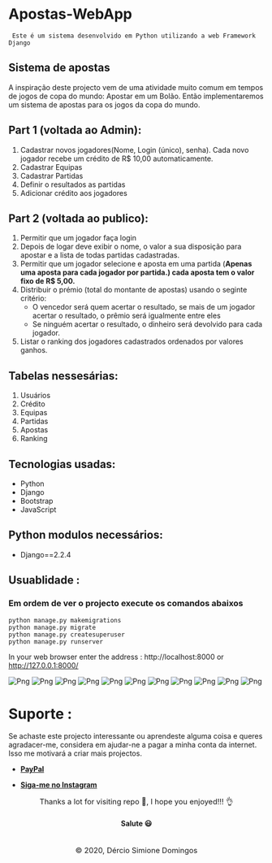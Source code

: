 # Apostas-WebApp       
     Este é um sistema desenvolvido em Python utilizando a web Framework Django

<h2>Sistema de apostas</h2>
<p>A inspiração deste projecto vem de uma atividade muito comum em tempos de jogos de copa do mundo:
Apostar em um Bolão. Então implementaremos um sistema de apostas para os jogos da copa do mundo.
</p>

## Part 1 (voltada ao Admin):
<ol>
     <li>Cadastrar novos jogadores(Nome, Login (único), senha). Cada novo jogador recebe um crédito de R$ 10,00 automaticamente.</li>
     <li>Cadastrar Equipas</li>
     <li>Cadastrar Partidas</li>
     <li>Definir o resultados as partidas</li>
     <li>Adicionar crédito aos jogadores</li>
</ol>

## Part 2 (voltada ao publico):
<ol>
     <li>Permitir que um jogador faça login</li>
     <li>Depois de logar deve exibir o nome, o valor a sua disposição para apostar e a lista de todas partidas cadastradas.</li>
     <li>Permitir que um jogador selecione e aposta em uma partida (<b>Apenas uma aposta para cada jogador por partida.) cada aposta tem o valor fixo de R$ 5,00.</b></li>
     <li>Distribuir o prémio (total do montante de apostas) usando o seginte critério: 
          <ul>
               <li>
                    O vencedor será quem acertar o resultado, se mais de um jogador acertar o resultado, o prêmio será igualmente entre eles
               </li>
               <li>
               Se ninguém acertar o resultado, o dinheiro será devolvido para cada jogador. 
               </li>
          </ul>
     </li>
     <li>Listar o ranking dos jogadores cadastrados ordenados por valores ganhos.</li>
</ol>


## Tabelas nessesárias:
<ol>
     <li>Usuários</li>
     <li>Crédito</li>
     <li>Equipas</li>
     <li>Partidas</li>
     <li>Apostas</li>
     <li>Ranking</li>
</ol>

    
<h2>Tecnologias usadas:</h2>
<ul>
    <li>Python</li>
    <li>Django</li>
    <li>Bootstrap</li>
    <li>JavaScript</li>
</ul>
    
<h2>Python modulos necessários:</h2>
<ul>
    <li>Django==2.2.4</li>
</ul>
  

<h2>Usuablidade :</h2>
    <h3>Em ordem de ver o projecto execute os comandos abaixos</h3>

    python manage.py makemigrations
    python manage.py migrate
    python manage.py createsuperuser
    python manage.py runserver

    
   In your web browser enter the address : http://localhost:8000 or http://127.0.0.1:8000/


<!-- <p><img src="Screenshots/Captura%20de%20Tela%20(54).png" height="400" width="800"></p>
<p><img src="Screenshots/Captura%20de%20Tela%20(53).png" height="400" width="800"></p>
<p><img src="Screenshots/Captura%20de%20Tela%20(55).png" height="400" width="800"></p>
<p><img src="Screenshots/Captura%20de%20Tela%20(56).png" height="400" width="800"></p>
<p><img src="Screenshots/Captura%20de%20Tela%20(57).png" height="400" width="800"></p>
<p><img src="Screenshots/Captura%20de%20Tela%20(58).png" height="400" width="800"></p>
png" height="400" width="800">
<p><img src="Screenshots/Captura%20de%20Tela%20(61).png" height="400" width="800"></p>
<p><img src="Screenshots/Captura%20de%20Tela%20(62).png" height="400" width="800"></p>
<p><img src="Screenshots/Captura%20de%20Tela%20(63).png" height="400" width="800"></p>
<p><img src="Screenshots/Captura%20de%20Tela%20(64).png" height="400" width="800"></p>
<p><img src="Screenshots/Captura%20de%20Tela%20(65).png" height="400" width="800"></p> -->

![Png](Screenshots/Captura%20de%20Tela%20(54).png)
![Png](Screenshots/Captura%20de%20Tela%20(53).png)
![Png](Screenshots/Captura%20de%20Tela%20(55).png)
![Png](Screenshots/Captura%20de%20Tela%20(56).png)
![Png](Screenshots/Captura%20de%20Tela%20(57).png)
![Png](Screenshots/Captura%20de%20Tela%20(58).png)
![Png](Screenshots/Captura%20de%20Tela%20(61).png)
![Png](Screenshots/Captura%20de%20Tela%20(62).png)
![Png](Screenshots/Captura%20de%20Tela%20(63).png)
![Png](Screenshots/Captura%20de%20Tela%20(64).png)
![Png](Screenshots/Captura%20de%20Tela%20(65).png)



# Suporte :
<p>Se achaste este projecto interessante ou aprendeste alguma coisa e queres agradacer-me, considera em ajudar-ne a pagar a minha conta da internet. Isso me motivará a criar mais projectos.
</p>

<ul>
    <li><a href="https://www.paypal.me/derciosinione"><b>PayPal</b></a></li>
</ul>

<ul>
    <li><a href="https://www.instagram.com/dercio_derone"><b>Siga-me no Instagram</b></a></li>
</ul>


<p align="center" style="text-align:center; font-size:11pt; margin:0;"> 
    Thanks a lot for visiting repo 🙂, I hope you enjoyed!!! 👌<br/>
    <h4 align="center"align="center" style="text-align:center;">Salute 😃</h4> 
</p>
<br/>

<p align="center" style="text-align:center; font-size:11pt; margin:0;"> 
    © 2020, Dércio Simione Domingos
</p>
